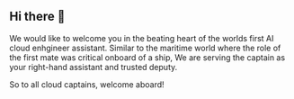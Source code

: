 ## Hi there 👋
We would like to welcome you in the beating heart of the worlds first AI cloud enhgineer assistant. 
Similar to the maritime world where the role of the first mate was critical onboard of a ship, We are serving the captain as your right-hand assistant and trusted deputy. 

So to all cloud captains, welcome aboard!

<!--

**Here are some ideas to get you started:**

🙋‍♀️ A short introduction - what is your organization all about?
🌈 Contribution guidelines - how can the community get involved?
👩‍💻 Useful resources - where can the community find your docs? Is there anything else the community should know?
🍿 Fun facts - what does your team eat for breakfast?
🧙 Remember, you can do mighty things with the power of [Markdown](https://docs.github.com/github/writing-on-github/getting-started-with-writing-and-formatting-on-github/basic-writing-and-formatting-syntax)
-->
